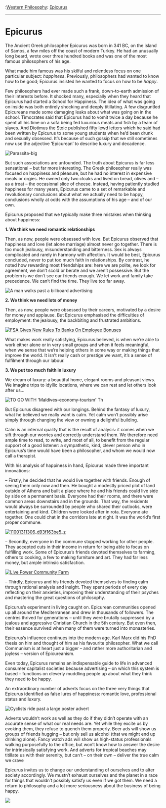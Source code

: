 :[Western Philosophy](https://www.theschooloflife.com/thebookoflife/category/leisure/western-philosophy/): [Epicurus](https://www.theschooloflife.com/thebookoflife/the-great-philosophers-epicurus/)

* * *

# Epicurus

The Ancient Greek philosopher Epicurus was born in 341 BC, on the island of Samos, a few miles off the coast of modern Turkey. He had an unusually long beard, wrote over three hundred books and was one of the most famous philosophers of his age.

What made him famous was his skilful and relentless focus on one particular subject: _happiness_. Previously, philosophers had wanted to know how to be good; Epicurus insisted he wanted to focus on how to be _happy_.

Few philosophers had ever made such a frank, down-to-earth admission of their interests before. It shocked many, especially when they heard that Epicurus had started a School for Happiness. The idea of what was going on inside was both entirely shocking and deeply titillating. A few disgruntled Epicureans made some damaging leaks about what was going on in the school. Timocrates said that Epicurus had to vomit twice a day because he spent all his time on a sofa being fed luxurious meats and fish by a team of slaves. And Diotimus the Stoic published fifty lewd letters which he said had been written by Epicurus to some young students when he’d been drunk and sexually obsessed. It’s because of such gossip that we still sometimes now use the adjective ‘Epicurean’ to describe luxury and decadence.

![Parassita-big](https://www.theschooloflife.com/thebookoflife/wp-content/uploads/2014/09/Parassita-big.jpg)

But such associations are unfounded. The truth about Epicurus is far less sensational – but far more interesting. The Greek philosopher really was focused on happiness and pleasure, but he had no interest in expensive meals or orgies. He owned only two cloaks and lived on bread, olives and – as a treat – the occasional slice of cheese. Instead, having patiently studied happiness for many years, Epicurus came to a set of remarkable and revolutionary conclusions about what we actually need to be happy, conclusions wholly at odds with the assumptions of his age – and of our own.

Epicurus proposed that we typically make three mistakes when thinking about happiness:

**1. We think we need romantic relationships**

Then, as now, people were obsessed with love. But Epicurus observed that happiness and love (let alone marriage) almost never go together. There is too much jealousy, misunderstanding and bitterness. Sex is always complicated and rarely in harmony with affection. It would be best, Epicurus concluded, never to put too much faith in relationships. By contrast, he noted how rewarding most friendships are: here we are polite, we look for agreement, we don’t scold or berate and we aren’t possessive. But the problem is we don’t see our friends enough. We let work and family take precedence. We can’t find the time. They live too far away.

![A man walks past a billboard advertising](https://www.theschooloflife.com/thebookoflife/wp-content/uploads/2014/09/advert.jpg)

**2. We think we need lots of money**

Then, as now, people were obsessed by their careers, motivated by a desire for money and applause. But Epicurus emphasised the difficulties of employment: the jealousy, the backbiting and frustrated ambitions.

[![FSA Gives New Rules To Banks On Employee Bonuses](https://www.theschooloflife.com/thebookoflife/wp-content/uploads/2014/11/businessmen.jpg)](http://www.thebookoflife.org/wp-content/uploads/2014/11/businessmen.jpg)

What makes work really satisfying, Epicurus believed, is when we’re able to work either alone or in very small groups and when it feels meaningful, when we sense that we’re helping others in some way or making things that improve the world. It isn’t really cash or prestige we want, it’s a sense of fulfilment through our labour.

**3. We put too much faith in luxury**

We dream of luxury: a beautiful home, elegant rooms and pleasant views. We imagine trips to idyllic locations, where we can rest and let others look after us…

![TO GO WITH 'Maldives-economy-tourism' Th](https://www.theschooloflife.com/thebookoflife/wp-content/uploads/2014/09/beachjpg.jpg)

But Epicurus disagreed with our longings. Behind the fantasy of luxury, what he believed we really want is calm. Yet calm won’t possibly arise simply through changing the view or owning a delightful building.

Calm is an internal quality that is the result of analysis: it comes when we sift through our worries and correctly understand them. We therefore need ample time to read, to write, and most of all, to benefit from the regular support of a good listener: a sympathetic, kind, clever person who in Epicurus’s time would have been a philosopher, and whom we would now call a therapist.

With his analysis of happiness in hand, Epicurus made three important innovations:

– Firstly, he decided that he would live together with friends. Enough of seeing them only now and then. He bought a modestly priced plot of land outside of Athens and built a place where he and his friends could live side by side on a permanent basis. Everyone had their rooms, and there were common areas downstairs and in the grounds. That way, the residents would always be surrounded by people who shared their outlooks, were entertaining and kind. Children were looked after in rota. Everyone ate together. One could chat in the corridors late at night. It was the world’s first proper commune.

[![11001311306_d93f163be5_z](https://www.theschooloflife.com/thebookoflife/wp-content/uploads/2014/11/11001311306_d93f163be5_z.jpg)](http://www.thebookoflife.org/wp-content/uploads/2014/11/11001311306_d93f163be5_z.jpg)

– Secondly, everyone in the commune stopped working for other people. They accepted cuts in their income in return for being able to focus on fulfilling work. Some of Epicurus’s friends devoted themselves to farming, others to cooking, a few to making furniture and art. They had far less money, but ample intrinsic satisfaction.

[![Live Power Community Farm](https://www.theschooloflife.com/thebookoflife/wp-content/uploads/2014/11/farming.jpg)](http://www.thebookoflife.org/wp-content/uploads/2014/11/farming.jpg)

– Thirdly, Epicurus and his friends devoted themselves to finding calm through rational analysis and insight. They spent periods of every day reflecting on their anxieties, improving their understanding of their psyches and mastering the great questions of philosophy.

Epicurus’s experiment in living caught on. Epicurean communities opened up all around the Mediterranean and drew in thousands of followers. The centres thrived for generations – until they were brutally suppressed by a jealous and aggressive Christian Church in the 5th century. But even then, their essence survived when many of them were turned into monasteries.

Epicurus’s influence continues into the modern age. Karl Marx did his PhD thesis on him and thought of him as his favourite philosopher. What we call Communism is at heart just a bigger – and rather more authoritarian and joyless – version of Epicureanism.

Even today, Epicurus remains an indispensable guide to life in advanced consumer capitalist societies because advertising – on which this system is based – functions on cleverly muddling people up about what they think they need to be happy.

An extraordinary number of adverts focus on the three very things that Epicurus identified as false lures of happiness: romantic love, professional status and luxury.

![Cyclists ride past a large poster advert](https://www.theschooloflife.com/thebookoflife/wp-content/uploads/2014/09/147819621.jpg)

Adverts wouldn’t work as well as they do if they didn’t operate with an accurate sense of what our real needs are. Yet while they excite us by evoking them, they refuse to quench them properly. Beer ads will show us groups of friends hugging – but only sell us alcohol (that we might end up drinking alone). Fancy watch ads will show us high-status professionals walking purposefully to the office, but won’t know how to answer the desire for intrinsically satisfying work. And adverts for tropical beaches may titillate us with their serenity, but can’t – on their own – deliver the true calm we crave

Epicurus invites us to change our understanding of ourselves and to alter society accordingly. We mustn’t exhaust ourselves and the planet in a race for things that wouldn’t possibly satisfy us even if we got them. We need a return to philosophy and a lot more seriousness about the business of being happy.

[![](https://img.youtube.com/vi/Kg_47J6sy3A/0.jpg)](//www.youtube.com/embed/Kg_47J6sy3A? '')

